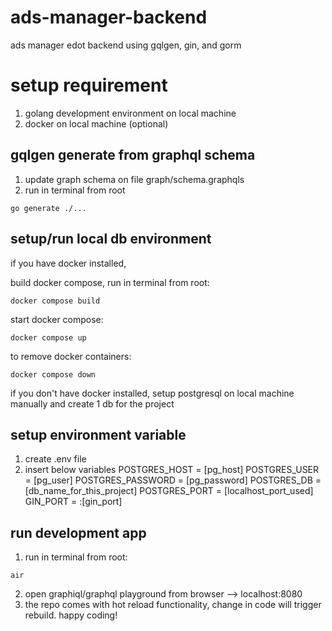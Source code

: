 # ads-manager-backend
ads manager edot backend using gqlgen, gin, and gorm

# setup requirement
1. golang development environment on local machine
2. docker on local machine (optional)

## gqlgen generate from graphql schema
1. update graph schema on file graph/schema.graphqls
2. run in terminal from root
```
go generate ./...
```

## setup/run local db environment
if you have docker installed,

build docker compose, run in terminal from root:
```
docker compose build
```

start docker compose:
```
docker compose up
```

to remove docker containers:
```
docker compose down
```

if you don't have docker installed, setup postgresql on local machine manually and create 1 db for the project

## setup environment variable
1. create .env file
2. insert below variables
POSTGRES_HOST = [pg_host]
POSTGRES_USER = [pg_user]
POSTGRES_PASSWORD = [pg_password]
POSTGRES_DB = [db_name_for_this_project]
POSTGRES_PORT = [localhost_port_used]
GIN_PORT = :[gin_port]

## run development app
1. run in terminal from root:
```
air
```
2. open graphiql/graphql playground from browser --> localhost:8080
3. the repo comes with hot reload functionality, change in code will trigger rebuild. happy coding!